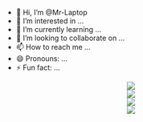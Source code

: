 - 👋 Hi, I’m @Mr-Laptop
- 👀 I’m interested in ...
- 🌱 I’m currently learning ...
- 💞️ I’m looking to collaborate on ...
- 📫 How to reach me ...
- 😄 Pronouns: ...
- ⚡ Fun fact: ...

<!---
Mr-Laptop/Mr-Laptop is a ✨ special ✨ repository because its `README.md` (this file) appears on your GitHub profile.
You can click the Preview link to take a look at your changes.
--->

<div align="center">
<img src="https://img.shields.io/badge/C-00599C?style=for-the-badge&logo=c&logoColor=white">
</div>
<div align="center">
<img src="https://img.shields.io/badge/C%2B%2B-00599C?style=for-the-badge&logo=c%2B%2B&logoColor=white">
</div>
<div align="center">
<img src="https://img.shields.io/badge/JavaScript-323330?style=for-the-badge&logo=javascript&logoColor=F7DF1E">
</div>
<div align="center">
<img src="https://img.shields.io/badge/Python-FFD43B?style=for-the-badge&logo=python&logoColor=blue">
</div>
